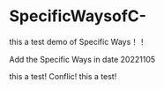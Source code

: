 # SpecificWaysofC- 

this a test demo of Specific Ways！！

Add the Specific Ways in date 20221105

this a test!
Conflic!
this a test!
